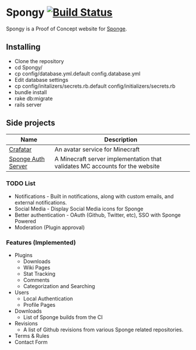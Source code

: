 # Spongy [![Build Status](https://travis-ci.org/Jake0oo0/Spongy.svg?branch=master)](https://travis-ci.org/Jake0oo0/Spongy)

Spongy is a Proof of Concept website for [Sponge](http://forums.spongepowered.org/).


## Installing

* Clone the repository
* cd Spongy/
* cp config/database.yml.default config.database.yml
* Edit database settings
* cp config/initalizers/secrets.rb.default config/initializers/secrets.rb
* bundle install
* rake db:migrate
* rails server

## Side projects
| Name | Description |
| ---- | ----------- |
| [Crafatar](https://github.com/Jake0oo0/crafatar) | An avatar service for Minecraft |
| [Sponge Auth Server](sponge_auth_server) | A Minecraft server implementation that validates MC accounts for the website |

### TODO List

* Notifications - Built in notifications, along with custom emails, and external notifications.
* Social Media - Display Social Media icons for Sponge
* Better authentication - OAuth (Github, Twitter, etc), SSO with Sponge Powered
* Moderation (Plugin approval)

### Features (Implemented)
* Plugins
  * Downloads
  * Wiki Pages
  * Stat Tracking
  * Comments
  * Categorization and Searching
* Users
  * Local Authentication
  * Profile Pages
* Downloads
  * List of Sponge builds from the CI
* Revisions
  * A list of Github revisions from various Sponge related repositories.
* Terms & Rules
* Contact Form
